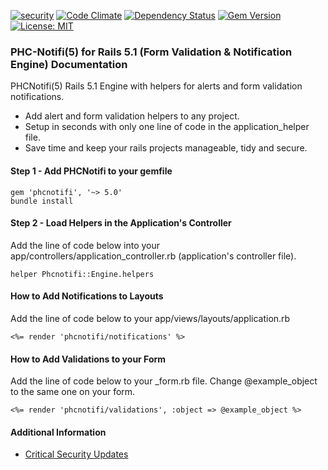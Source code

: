 [![security](https://hakiri.io/github/PHCNetworks/phc-notifi/master.svg)](https://hakiri.io/github/PHCNetworks/phc-notifi/master)
[![Code Climate](https://codeclimate.com/github/PHCNetworks/phc-notifi/badges/gpa.svg)](https://codeclimate.com/github/PHCNetworks/phc-notifi)
[![Dependency Status](https://gemnasium.com/badges/github.com/PHCNetworks/phc-notifi.svg)](https://gemnasium.com/github.com/PHCNetworks/phc-notifi)
[![Gem Version](https://badge.fury.io/rb/phcnotifi.svg)](https://badge.fury.io/rb/phcnotifi)
[![License: MIT](https://img.shields.io/badge/License-MIT-blue.svg)](https://github.com/PHCNetworks/phc-notifi/blob/master/MIT-LICENSE)  

### PHC-Notifi(5) for Rails 5.1 (Form Validation & Notification Engine) Documentation
PHCNotifi(5) Rails 5.1 Engine with helpers for alerts and form validation notifications.  

* Add alert and form validation helpers to any project.
* Setup in seconds with only one line of code in the application_helper file.
* Save time and keep your rails projects manageable, tidy and secure.

#### Step 1 - Add PHCNotifi to your gemfile  

	gem 'phcnotifi', '~> 5.0'
	bundle install

#### Step 2 - Load Helpers in the Application's Controller  
Add the line of code below into your app/controllers/application_controller.rb (application's controller file).  

	helper Phcnotifi::Engine.helpers

#### How to Add Notifications to Layouts
Add the line of code below to your app/views/layouts/application.rb  

	<%= render 'phcnotifi/notifications' %>

#### How to Add Validations to your Form
Add the line of code below to your _form.rb file. Change @example_object to the same one on your form.  

	<%= render 'phcnotifi/validations', :object => @example_object %>

#### Additional Information

- [Critical Security Updates](https://github.com/PHCNetworks/phc-notifi/wiki/Critical-Security-Updates)
